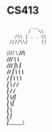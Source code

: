 # CS413

             ___          
            /   \\        
       /\\ | . . \\       
     ////\\|     ||       
   ////   \\ ___//\       
  ///      \\      \      
 ///       |\\      |     
//         | \\  \   \    
/          |  \\  \   \   
           |   \\ /   /   
           |    \/   /    
           |     \\/|     
           |      \\|     
           |       \\     
           |        |     
           |_________\    
